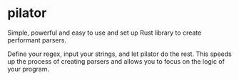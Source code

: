 # pilator
Simple, powerful and easy to use and set up Rust library to create performant parsers. 

Define your regex, input your strings, and let pilator do the rest. This speeds up the process of creating parsers and allows you to focus on the logic of your program.